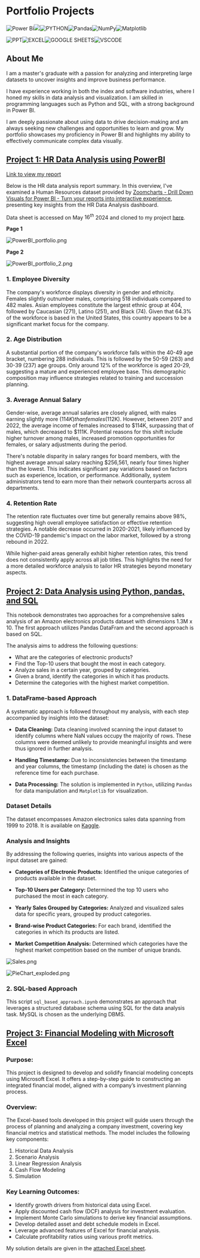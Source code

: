# Portfolio Projects

![Power Bi](https://img.shields.io/badge/power_bi-F2C811?style=for-the-badge&logo=powerbi&logoColor=black)![](https://img.shields.io/badge/MySQL-00000F?style=for-the-badge&logo=mysql&logoColor=white)![PYTHON](https://img.shields.io/badge/python-3670A0?style=for-the-badge&logo=python&logoColor=ffdd54)![Pandas](https://img.shields.io/badge/pandas-%23150458.svg?style=for-the-badge&logo=pandas&logoColor=white)![NumPy](https://img.shields.io/badge/numpy-%23013243.svg?style=for-the-badge&logo=numpy&logoColor=white)![Matplotlib](https://img.shields.io/badge/Matplotlib-%23ffffff.svg?style=for-the-badge&logo=Matplotlib&logoColor=black)

![PPT](https://img.shields.io/badge/Microsoft_PowerPoint-B7472A?style=for-the-badge&logo=microsoft-powerpoint&logoColor=white)![EXCEL](https://img.shields.io/badge/Microsoft_Excel-217346?style=for-the-badge&logo=microsoft-excel&logoColor=white)![GOOGLE SHEETS](https://img.shields.io/badge/Google%20Sheets-34A853?style=for-the-badge&logo=google-sheets&logoColor=white)![VSCODE](https://img.shields.io/badge/VSCode-0078D4?style=for-the-badge&logo=visual%20studio%20code&logoColor=white)

## About Me

I am a master's graduate with a passion for analyzing and interpreting large datasets to uncover insights and improve business performance. 

I have experience working in both the index and software industries, where I honed my skills in data analysis and visualization. I am skilled in programming languages such as Python and SQL, with a strong background in Power BI.

I am deeply passionate about using data to drive decision-making and am always seeking new challenges and opportunities to learn and grow. My portfolio showcases my proficiency in Power BI and highlights my ability to effectively communicate complex data visually.

## [Project 1: HR Data Analysis using PowerBI](https://app.powerbi.com/view?r=eyJrIjoiZGUwZDFkZWMtMjY1ZS00MjdiLTkxYWUtMzk5MDRlOGExMTk3IiwidCI6IjRkMGQyNmU3LTM2OWEtNDFhYi1iNzgyLWQwOTgwMTFlYTEzNiIsImMiOjEwfQ%3D%3D)

[Link to view my report](https://app.powerbi.com/view?r=eyJrIjoiZGUwZDFkZWMtMjY1ZS00MjdiLTkxYWUtMzk5MDRlOGExMTk3IiwidCI6IjRkMGQyNmU3LTM2OWEtNDFhYi1iNzgyLWQwOTgwMTFlYTEzNiIsImMiOjEwfQ%3D%3D)

Below is the HR data analysis report summary. In this overview, I've examined a Human Resources dataset provided by [Zoomcharts - Drill Down Visuals for Power BI - Turn your reports into interactive experience](https://zoomcharts.com/en/microsoft-power-bi-custom-visuals/challenges/), presenting key insights from the HR Data Analysis dashboard.

Data sheet is accessed on May $16^{th}$ 2024 and cloned to my project [here](https://github.com/vutrang1808/vutrang1808/blob/main/data/HR_Data_Analysis_English.xlsx).

**Page 1**

![PowerBI_portfolio.png](./pics/PowerBI_portfolio.png)

**Page 2**


![PowerBI_portfolio_2.png](./pics/PowerBI_portfolio_2.png)



### 1. Employee Diversity

The company's workforce displays diversity in gender and ethnicity. Females slightly outnumber males, comprising 518 individuals compared to 482 males. Asian employees constitute the largest ethnic group at 404, followed by Caucasian (271), Latino (251), and Black (74). Given that 64.3% of the workforce is based in the United States, this country appears to be a significant market focus for the company.

### 2.  Age Distribution

A substantial portion of the company's workforce falls within the 40-49 age bracket, numbering 288 individuals. This is followed by the 50-59 (263) and 30-39 (237) age groups. Only around 12% of the workforce is aged 20-29, suggesting a mature and experienced employee base. This demographic composition may influence strategies related to training and succession planning.

### 3. Average Annual Salary

Gender-wise, average annual salaries are closely aligned, with males earning slightly more ($114K) than females ($112K). However, between 2017 and 2022, the average income of females increased to $114K, surpassing that of males, which decreased to $111K. Potential reasons for this shift include higher turnover among males, increased promotion opportunities for females, or salary adjustments during the period.

There's notable disparity in salary ranges for board members, with the highest average annual salary reaching $256,561, nearly four times higher than the lowest. This indicates significant pay variations based on factors such as experience, location, or performance. Additionally, system administrators tend to earn more than their network counterparts across all departments.

### 4. Retention Rate

The retention rate fluctuates over time but generally remains above 98\%, suggesting high overall employee satisfaction or effective retention strategies. A notable decrease occurred in 2020-2021, likely influenced by the COVID-19 pandemic's impact on the labor market, followed by a strong rebound in 2022.

While higher-paid areas generally exhibit higher retention rates, this trend does not consistently apply across all job titles. This highlights the need for a more detailed workforce analysis to tailor HR strategies beyond monetary aspects.

## [Project 2: Data Analysis using Python, pandas, and SQL](https://github.com/vutrang1808/amazon_electronic_products_sales)

This notebook demonstrates two approaches for a comprehensive sales analysis of an Amazon electronics products dataset with dimensions 1.3M x 10.
The first approach utilizes Pandas DataFram and the second approach is based on SQL.

The analysis aims to address the following questions:
- What are the categories of electronic products?
- Find the Top-10 users that bought the most in each category.
- Analyze sales in a certain year, grouped by categories.
- Given a brand, identify the categories in which it has products.
- Determine the categories with the highest market competition.

### **1. DataFrame-based Approach**

A systematic approach is followed throughout my analysis, with each step accompanied by insights into the dataset: 
- **Data Cleaning:** 
Data cleaning involved scanning the input dataset to identify columns where NaN values occupy the majority of rows.
These columns were deemed unlikely to provide meaningful insights and were thus ignored in further analysis.

- **Handling Timestamp:**
Due to inconsistencies between the timestamp and year columns, the timestamp (including the date) is chosen as the reference time for each purchase.

- **Data Processing:**
The solution is implemented in `Python`, utilizing `Pandas` for data manipulation and `Matplotlib` for visualization.

### **Dataset Details**

The dataset encompasses Amazon electronics sales data spanning from 1999 to 2018. It is available on [Kaggle](https://www.kaggle.com/datasets/edusanketdk/electronics/data).

### **Analysis and Insights**
By addressing the following queries, insights into various aspects of the input dataset are gained:

- **Categories of Electronic Products:**
        Identified the unique categories of products available in the dataset.

- **Top-10 Users per Category:**
        Determined the top 10 users who purchased the most in each category.

- **Yearly Sales Grouped by Categories:**
        Analyzed and visualized sales data for specific years, grouped by product categories.

- **Brand-wise Product Categories:**
        For each brand, identified the categories in which its products are listed.

- **Market Competition Analysis:**
        Determined which categories have the highest market competition based on the number of unique brands.

![Sales.png](./pics/Sales.png)

![PieChart_exploded.png](./pics/PieChart_exploded.png)

### **2. SQL-based Approach**
This script `sql_based_approach.ipynb` demonstrates an approach that leverages a structured database schema using SQL for the data analysis task. 
MySQL is chosen as the underlying DBMS.

## [Project 3: Financial Modeling with Microsoft Excel](https://github.com/vutrang1808/excel_financial_modeling)

### Purpose:
This project is designed to develop and solidify financial modeling concepts using Microsoft Excel. It offers a step-by-step guide to constructing an integrated financial model, aligned with a company’s investment planning process.

### Overview:
The Excel-based tools developed in this project will guide users through the process of planning and analyzing a company investment, covering key financial metrics and statistical methods. The model includes the following key components:
1. Historical Data Analysis
2. Scenario Analysis
3. Linear Regression Analysis
4. Cash Flow Modeling
5. Simulation

### Key Learning Outcomes:
 - Identify growth drivers from historical data using Excel.
 - Apply discounted cash flow (DCF) analysis for investment evaluation.
 - Implement Monte Carlo simulations to derive key financial assumptions.
 - Develop detailed asset and debt schedule models in Excel.
 - Leverage advanced features of Excel for financial analysis.
 - Calculate profitability ratios using various profit metrics.

My solution details are given in the [attached Excel sheet](https://github.com/vutrang1808/excel_financial_modeling/blob/main/Project_Vu.xlsm). 
